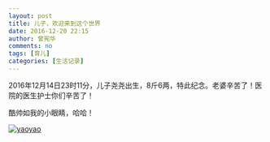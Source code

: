 ```yaml
---
layout: post
title: 儿子，欢迎来到这个世界
date: 2016-12-20 22:15
author: 曾宪华
comments: no
tags: [育儿]
categories: [生活记录]
---
```

<p>2016年12月14日23时11分，儿子尧尧出生，8斤6两，特此纪念。老婆辛苦了！医院的医生护士你们辛苦了！</p>
<p>酷帅如我的小眼睛，哈哈！</p>
<p><a href="http://www.xianhuazeng.com/cn/wp-content/uploads/2016/12/yaoyao.jpg"><img class="aligncenter size-full" src="http://www.xianhuazeng.com/cn/wp-content/uploads/2016/12/yaoyao.jpg" alt="yaoyao" /></a></p>